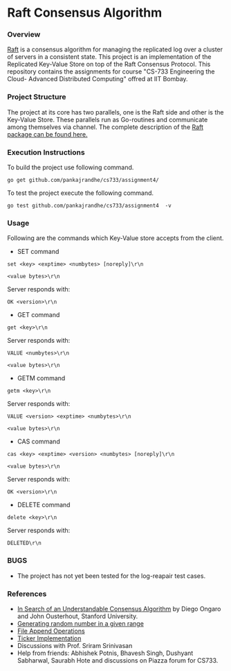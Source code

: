 Raft Consensus Algorithm
=============================

### Overview ###
[Raft](https://ramcloud.stanford.edu/raft.pdf) is a consensus algorithm for managing the replicated log over a cluster of servers in a consistent state. This project is an implementation of the Replicated Key-Value Store on top of the Raft Consensus Protocol. This repository contains the assignments for course "CS-733 Engineering the Cloud- Advanced Distributed Computing" offred at IIT Bombay.

### Project Structure ###
The project at its core has two parallels, one is the Raft side and other is the Key-Value Store. These parallels run as Go-routines and communicate among themselves via channel.
The complete description of the [Raft package can be found here.](https://godoc.org/github.com/pankajrandhe/cs733/assignment4/raft) 

### Execution Instructions ###
To build the project use following command.

`go get github.com/pankajrandhe/cs733/assignment4/`

To test the project execute the following command.

`go test github.com/pankajrandhe/cs733/assignment4  -v `

### Usage ###
Following are the commands which Key-Value store accepts from the client.

* SET command 

`set <key> <exptime> <numbytes> [noreply]\r\n`

`<value bytes>\r\n`

Server responds with:

`OK <version>\r\n`

* GET command

`get <key>\r\n`

Server responds with:

`VALUE <numbytes>\r\n`

`<value bytes>\r\n`

* GETM command

`getm <key>\r\n`

Server responds with:

`VALUE <version> <exptime> <numbytes>\r\n`

`<value bytes>\r\n`

* CAS command

`cas <key> <exptime> <version> <numbytes> [noreply]\r\n`

`<value bytes>\r\n`

Server responds with:

`OK <version>\r\n`

* DELETE command

`delete <key>\r\n`

Server responds with:

`DELETED\r\n`

### BUGS ###
* The project has not yet been tested for the log-reapair test cases.
 
### References ###
* [In Search of an Understandable Consensus Algorithm](https://ramcloud.stanford.edu/raft.pdf) by Diego Ongaro and John Ousterhout, Stanford University.
* [Generating random number in a given range](http://golangcookbook.blogspot.in/2012/11/generate-random-number-in-given-range.html)
* [File Append Operations](http://stackoverflow.com/questions/7151261/append-to-a-file-in-go?lq=1)
* [Ticker Implementation](http://stackoverflow.com/questions/16466320/is-there-a-way-to-do-repetitive-tasks-at-intervals-in-golang)
* Discussions with Prof. Sriram Srinivasan
* Help from friends: Abhishek Potnis, Bhavesh Singh, Dushyant Sabharwal, Saurabh Hote and discussions on Piazza forum for CS733.
  
   
 
 
 
